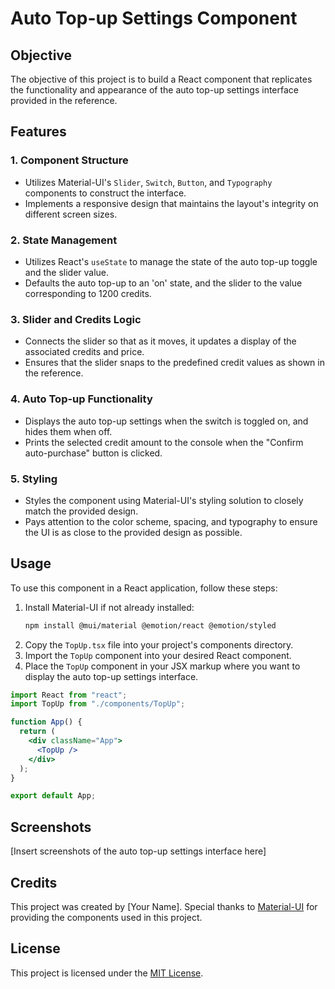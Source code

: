 # Auto Top-up Settings Component

## Objective

The objective of this project is to build a React component that replicates the functionality and appearance of the auto top-up settings interface provided in the reference.

## Features

### 1. Component Structure

- Utilizes Material-UI's `Slider`, `Switch`, `Button`, and `Typography` components to construct the interface.
- Implements a responsive design that maintains the layout's integrity on different screen sizes.

### 2. State Management

- Utilizes React's `useState` to manage the state of the auto top-up toggle and the slider value.
- Defaults the auto top-up to an 'on' state, and the slider to the value corresponding to 1200 credits.

### 3. Slider and Credits Logic

- Connects the slider so that as it moves, it updates a display of the associated credits and price.
- Ensures that the slider snaps to the predefined credit values as shown in the reference.

### 4. Auto Top-up Functionality

- Displays the auto top-up settings when the switch is toggled on, and hides them when off.
- Prints the selected credit amount to the console when the "Confirm auto-purchase" button is clicked.

### 5. Styling

- Styles the component using Material-UI's styling solution to closely match the provided design.
- Pays attention to the color scheme, spacing, and typography to ensure the UI is as close to the provided design as possible.

## Usage

To use this component in a React application, follow these steps:

1. Install Material-UI if not already installed:
   ```bash
   npm install @mui/material @emotion/react @emotion/styled
   ```
2. Copy the `TopUp.tsx` file into your project's components directory.
3. Import the `TopUp` component into your desired React component.
4. Place the `TopUp` component in your JSX markup where you want to display the auto top-up settings interface.

```jsx
import React from "react";
import TopUp from "./components/TopUp";

function App() {
  return (
    <div className="App">
      <TopUp />
    </div>
  );
}

export default App;
```

## Screenshots

[Insert screenshots of the auto top-up settings interface here]

## Credits

This project was created by [Your Name]. Special thanks to [Material-UI](https://mui.com/) for providing the components used in this project.

## License

This project is licensed under the [MIT License](LICENSE).
